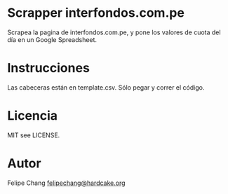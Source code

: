 # Scrapper interfondos.com.pe
Scrapea la pagina de interfondos.com.pe, y pone los valores de cuota del día en un Google Spreadsheet. 

# Instrucciones

Las cabeceras están en template.csv. Sólo pegar y correr el código.

# Licencia
MIT see LICENSE.

# Autor
Felipe Chang <felipechang@hardcake.org>
